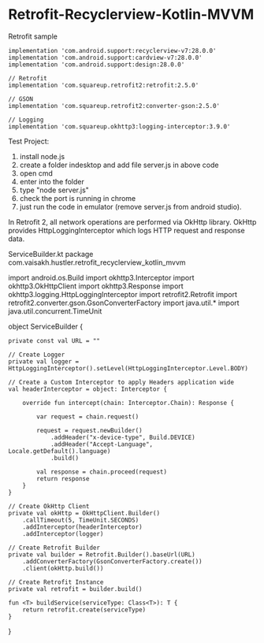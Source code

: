 # Retrofit-Recyclerview-Kotlin-MVVM
Retrofit sample


    implementation 'com.android.support:recyclerview-v7:28.0.0'
    implementation 'com.android.support:cardview-v7:28.0.0'
    implementation 'com.android.support:design:28.0.0'
    
    // Retrofit
    implementation 'com.squareup.retrofit2:retrofit:2.5.0'

    // GSON
    implementation 'com.squareup.retrofit2:converter-gson:2.5.0'

    // Logging
    implementation 'com.squareup.okhttp3:logging-interceptor:3.9.0'



Test Project:

1. install node.js
2. create a folder indesktop and add file server.js in above code
3. open cmd
4. enter into the folder 
5. type "node server.js"
6. check the port is running in chrome
7. just run the code in emulator (remove server.js from android studio).


In Retrofit 2, all network operations are performed via OkHttp library. OkHttp provides HttpLoggingInterceptor which logs HTTP request and response data.


ServiceBuilder.kt
package com.vaisakh.hustler.retrofit_recyclerview_kotlin_mvvm

import android.os.Build
import okhttp3.Interceptor
import okhttp3.OkHttpClient
import okhttp3.Response
import okhttp3.logging.HttpLoggingInterceptor
import retrofit2.Retrofit
import retrofit2.converter.gson.GsonConverterFactory
import java.util.*
import java.util.concurrent.TimeUnit

object ServiceBuilder {

    private const val URL = ""

    // Create Logger
    private val logger = HttpLoggingInterceptor().setLevel(HttpLoggingInterceptor.Level.BODY)

    // Create a Custom Interceptor to apply Headers application wide
    val headerInterceptor = object: Interceptor {

        override fun intercept(chain: Interceptor.Chain): Response {

            var request = chain.request()

            request = request.newBuilder()
                .addHeader("x-device-type", Build.DEVICE)
                .addHeader("Accept-Language", Locale.getDefault().language)
                .build()

            val response = chain.proceed(request)
            return response
        }
    }

    // Create OkHttp Client
    private val okHttp = OkHttpClient.Builder()
        .callTimeout(5, TimeUnit.SECONDS)
        .addInterceptor(headerInterceptor)
        .addInterceptor(logger)

    // Create Retrofit Builder
    private val builder = Retrofit.Builder().baseUrl(URL)
        .addConverterFactory(GsonConverterFactory.create())
        .client(okHttp.build())

    // Create Retrofit Instance
    private val retrofit = builder.build()

    fun <T> buildService(serviceType: Class<T>): T {
        return retrofit.create(serviceType)
    }
}
